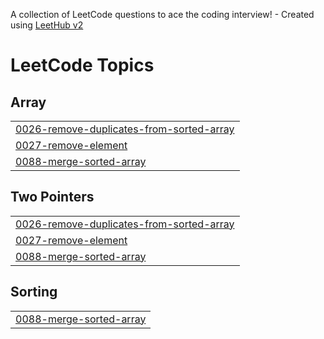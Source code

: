 A collection of LeetCode questions to ace the coding interview! - Created using [LeetHub v2](https://github.com/arunbhardwaj/LeetHub-2.0)
<!---LeetCode Topics Start-->
# LeetCode Topics
## Array
|  |
| ------- |
| [0026-remove-duplicates-from-sorted-array](https://github.com/ieunseo/spring/tree/master/0026-remove-duplicates-from-sorted-array) |
| [0027-remove-element](https://github.com/ieunseo/spring/tree/master/0027-remove-element) |
| [0088-merge-sorted-array](https://github.com/ieunseo/spring/tree/master/0088-merge-sorted-array) |
## Two Pointers
|  |
| ------- |
| [0026-remove-duplicates-from-sorted-array](https://github.com/ieunseo/spring/tree/master/0026-remove-duplicates-from-sorted-array) |
| [0027-remove-element](https://github.com/ieunseo/spring/tree/master/0027-remove-element) |
| [0088-merge-sorted-array](https://github.com/ieunseo/spring/tree/master/0088-merge-sorted-array) |
## Sorting
|  |
| ------- |
| [0088-merge-sorted-array](https://github.com/ieunseo/spring/tree/master/0088-merge-sorted-array) |
<!---LeetCode Topics End-->